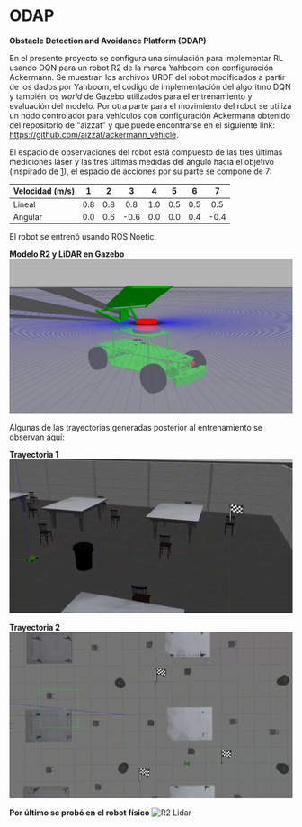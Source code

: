 # ODAP
**Obstacle Detection and Avoidance Platform (ODAP)**

En el presente proyecto se configura una simulación para implementar RL usando DQN para un robot R2 de la marca Yahboom con configuración Ackermann.
Se muestran los archivos URDF del robot modificados a partir de los dados por Yahboom, el código de implementación del algoritmo DQN  y también los *world* de Gazebo utilizados para el entrenamiento y evaluación del modelo.
Por otra parte para el movimiento del robot se utiliza un nodo controlador para vehículos con configuración Ackermann obtenido del repositorio de "aizzat" y que puede encontrarse en el siguiente link: 
https://github.com/aizzat/ackermann_vehicle.


El espacio de observaciones del robot está compuesto de las tres últimas mediciones láser y las tres últimas medidas del ángulo hacia el objetivo (inspirado de 
[1](https://github.com/RoblabWh/RobLearn)), el espacio de acciones por su parte se compone de 7:

| **Velocidad (m/s)** | 1 | 2 | 3 | 4 | 5 | 6 | 7 |
| :------ | :--: | :--: | :--: | :--: | :--: | :--: | :--: |
| Lineal  | 0.8 | 0.8 | 0.8 | 1.0 | 0.5 | 0.5 | 0.5 |
| Angular | 0.0 | 0.6 | -0.6 | 0.0 | 0.0 | 0.4 | -0.4 |

El robot se entrenó usando ROS Noetic.

**Modelo R2 y LiDAR en Gazebo**
![R2 Lidar](images/R2_lidar.jpg)

Algunas de las trayectorias generadas posterior al entrenamiento se observan aquí:

**Trayectoria 1**
![R2 Lidar](images/pos_neg.gif)

**Trayectoria 2**
![R2 Lidar](images/trayectoria.gif)

**Por último se probó en el robot físico**
![R2 Lidar](images/lidar1.gif)

